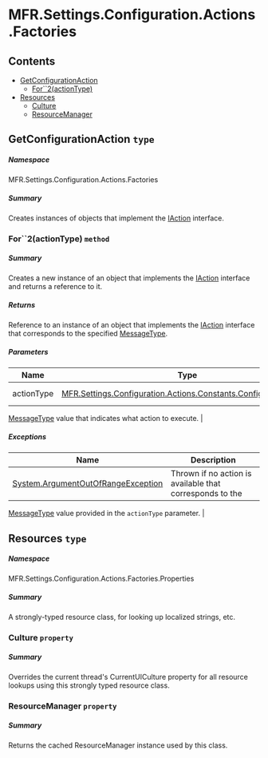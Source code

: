 <a name='assembly'></a>
# MFR.Settings.Configuration.Actions.Factories

## Contents

- [GetConfigurationAction](#T-MFR-Settings-Configuration-Actions-Factories-GetConfigurationAction 'MFR.Settings.Configuration.Actions.Factories.GetConfigurationAction')
  - [For\`\`2(actionType)](#M-MFR-Settings-Configuration-Actions-Factories-GetConfigurationAction-For``2-MFR-Settings-Configuration-Actions-Constants-ConfigurationAction- 'MFR.Settings.Configuration.Actions.Factories.GetConfigurationAction.For``2(MFR.Settings.Configuration.Actions.Constants.ConfigurationAction)')
- [Resources](#T-MFR-Settings-Configuration-Actions-Factories-Properties-Resources 'MFR.Settings.Configuration.Actions.Factories.Properties.Resources')
  - [Culture](#P-MFR-Settings-Configuration-Actions-Factories-Properties-Resources-Culture 'MFR.Settings.Configuration.Actions.Factories.Properties.Resources.Culture')
  - [ResourceManager](#P-MFR-Settings-Configuration-Actions-Factories-Properties-Resources-ResourceManager 'MFR.Settings.Configuration.Actions.Factories.Properties.Resources.ResourceManager')

<a name='T-MFR-Settings-Configuration-Actions-Factories-GetConfigurationAction'></a>
## GetConfigurationAction `type`

##### Namespace

MFR.Settings.Configuration.Actions.Factories

##### Summary

Creates instances of objects that implement the
[IAction](#T-MFR-IAction 'MFR.IAction')
interface.

<a name='M-MFR-Settings-Configuration-Actions-Factories-GetConfigurationAction-For``2-MFR-Settings-Configuration-Actions-Constants-ConfigurationAction-'></a>
### For\`\`2(actionType) `method`

##### Summary

Creates a new instance of an object that implements the
[IAction](#T-MFR-IAction 'MFR.IAction')
interface and returns a reference to it.

##### Returns

Reference to an instance of an object that implements the
[IAction](#T-MFR-Messages-Actions-Interfaces-IAction 'MFR.Messages.Actions.Interfaces.IAction')
interface
that corresponds to the specified
[MessageType](#T-MFR-Messages-Constants-MessageType 'MFR.Messages.Constants.MessageType').

##### Parameters

| Name | Type | Description |
| ---- | ---- | ----------- |
| actionType | [MFR.Settings.Configuration.Actions.Constants.ConfigurationAction](#T-MFR-Settings-Configuration-Actions-Constants-ConfigurationAction 'MFR.Settings.Configuration.Actions.Constants.ConfigurationAction') | (Required.) A
[MessageType](#T-MFR-Messages-Constants-MessageType 'MFR.Messages.Constants.MessageType')
value that
indicates what action to execute. |

##### Exceptions

| Name | Description |
| ---- | ----------- |
| [System.ArgumentOutOfRangeException](http://msdn.microsoft.com/query/dev14.query?appId=Dev14IDEF1&l=EN-US&k=k:System.ArgumentOutOfRangeException 'System.ArgumentOutOfRangeException') | Thrown if no action is available that corresponds to the
[MessageType](#T-MFR-Messages-Constants-MessageType 'MFR.Messages.Constants.MessageType')
value provided
in the `actionType` parameter. |

<a name='T-MFR-Settings-Configuration-Actions-Factories-Properties-Resources'></a>
## Resources `type`

##### Namespace

MFR.Settings.Configuration.Actions.Factories.Properties

##### Summary

A strongly-typed resource class, for looking up localized strings, etc.

<a name='P-MFR-Settings-Configuration-Actions-Factories-Properties-Resources-Culture'></a>
### Culture `property`

##### Summary

Overrides the current thread's CurrentUICulture property for all
  resource lookups using this strongly typed resource class.

<a name='P-MFR-Settings-Configuration-Actions-Factories-Properties-Resources-ResourceManager'></a>
### ResourceManager `property`

##### Summary

Returns the cached ResourceManager instance used by this class.
